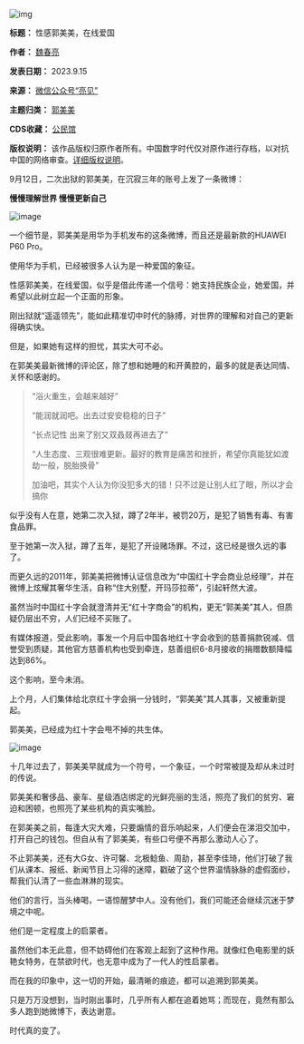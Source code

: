 ![img](https://chinadigitaltimes.net/chinese/files/2023/09/441ad56e.jpeg)




**标题：** 性感郭美美，在线爱国  

**作者：** [魏春亮](https://chinadigitaltimes.net/space/魏春亮)  

**发表日期：** 2023.9.15  

**来源：** [微信公众号“亮见”](https://web.archive.org/web/https://mp.weixin.qq.com/s/WA9PSrMmFMshA7eBD-0TvA)  

**主题归类：** [郭美美](https://chinadigitaltimes.net/space/郭美美)  

**CDS收藏：** [公民馆](https://chinadigitaltimes.net/space/%E5%85%AC%E6%B0%91%E9%A6%86)  

**版权说明：** 该作品版权归原作者所有。中国数字时代仅对原作进行存档，以对抗中国的网络审查。[详细版权说明](https://chinadigitaltimes.net/chinese/copyright)。


9月12日，二次出狱的郭美美，在沉寂三年的账号上发了一条微博：


**慢慢理解世界 慢慢更新自己** 


![image](https://chinadigitaltimes.net/chinese/files/2023/09/post-700233-6504bf54a7345.png)


一个细节是，郭美美是用华为手机发布的这条微博，而且还是最新款的HUAWEI P60 Pro。


使用华为手机，已经被很多人认为是一种爱国的象征。


性感郭美美，在线爱国，似乎是借此传递一个信号：她支持民族企业，她爱国，并希望以此树立起一个正面的形象。


刚出狱就“遥遥领先”，能如此精准切中时代的脉搏，对世界的理解和对自己的更新得确实快。


但是，如果她有这样的担忧，其实大可不必。


在郭美美最新微博的评论区，除了想和她睡的和开黄腔的，最多的就是表达同情、关怀和感谢的。



> 
> “浴火重生，会越来越好”
> 
> 
> “能润就润吧。出去过安安稳稳的日子”
> 
> 
> “长点记性 出来了别又双叒叕再进去了”
> 
> 
> “人生态度、三观很难更新。最好的教育是痛苦和挫折，希望你真能犹如渡劫一般，脱胎换骨”
> 
> 
> 加油吧，其实个人认为你没犯多大的错！只不过是让别人红了眼，所以才会搞你
> 
> 
> 


似乎没有人在意，她第二次入狱，蹲了2年半，被罚20万，是犯了销售有毒、有害食品罪。


至于她第一次入狱，蹲了五年，是犯了开设赌场罪。不过，这已经是很久远的事了。


而更久远的2011年，郭美美把微博认证信息改为“中国红十字会商业总经理”，并在微博上炫耀其奢华生活，自称“住大别墅，开玛莎拉蒂”，引起轩然大波。


虽然当时中国红十字会就澄清并无“红十字商会”的机构，更无“郭美美”其人，但质疑仍层出不穷，人们已经不买账了。


有媒体报道，受此影响，事发一个月后中国各地红十字会收到的慈善捐款锐减、信誉受到质疑，其他官方慈善机构也受到牵连，慈善组织6-8月接收的捐赠数额降幅达到86%。


这个影响，至今未消。


上个月，人们集体给北京红十字会捐一分钱时，“郭美美”其人其事，又被重新提起。


郭美美，已经成为红十字会甩不掉的共生体。


![image](https://chinadigitaltimes.net/chinese/files/2023/09/post-700233-6504bf54b7169.png)


十几年过去了，郭美美早就成为一个符号，一个象征，一个时常被提及却从未过时的传说。


郭美美和奢侈品、豪车、星级酒店绑定的光鲜亮丽的生活，照亮了我们的贫穷、窘迫和困顿，也照亮了某些机构的真实嘴脸。


在郭美美之前，每逢大灾大难，只要煽情的音乐响起来，人们便会在涕泪交加中，打开自己的钱包。但自从有了郭美美，有些口号便不再那么激动人心了。


不止郭美美，还有大G女、许可馨、北极鲶鱼、周劼，甚至李佳琦，他们打破了我们从课本、报纸、新闻节目上习得的迷障，戳破了这个世界温情脉脉的虚假面纱，帮我们认清了一些血淋淋的现实。


他们的言行，当头棒喝，一语惊醒梦中人。没有他们，我们可能还会继续沉迷于梦境之中呢。


他们是一定程度上的启蒙者。


虽然他们本无此意，但不妨碍他们在客观上起到了这种作用。就像红色电影里的妖艳女特务，在禁欲时代，也无意中成为了一代人的性启蒙者。


而在我的印象中，这一切的开始，最清晰的痕迹，都可以追溯到郭美美。


只是万万没想到，当时刚出事时，几乎所有人都在追着她骂；而现在，竟然有那么多人跑到她微博下，表达谢意。


时代真的变了。

